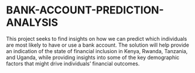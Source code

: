 # BANK-ACCOUNT-PREDICTION-ANALYSIS
This project seeks to find insights on how we can predict which individuals are most likely to have or use a bank account. The solution will help provide an indication of the state of financial inclusion in Kenya, Rwanda, Tanzania, and Uganda, while providing insights into some of the key demographic factors that might drive individuals’ financial outcomes.
